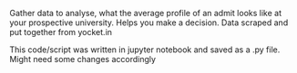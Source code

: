 Gather data to analyse, what the average profile of an admit looks like at your prospective university. Helps you make a decision.
Data scraped and put together from yocket.in


This code/script was written in jupyter notebook and saved as a .py file. Might need some changes accordingly